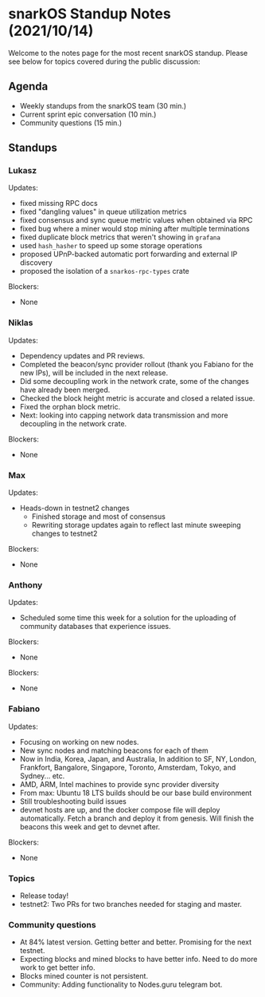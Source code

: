 # snarkOS Standup Notes (2021/10/14)

Welcome to the notes page for the most recent snarkOS standup. Please see below for topics covered during the public discussion:

## Agenda

* Weekly standups from the snarkOS team (30 min.)
* Current sprint epic conversation (10 min.)
* Community questions (15 min.)

## Standups

### Lukasz

Updates:

* fixed missing RPC docs
* fixed "dangling values" in queue utilization metrics
* fixed consensus and sync queue metric values when obtained via RPC
* fixed bug where a miner would stop mining after multiple terminations
* fixed duplicate block metrics that weren't showing in `grafana`
* used `hash_hasher` to speed up some storage operations
* proposed UPnP-backed automatic port forwarding and external IP discovery
* proposed the isolation of a `snarkos-rpc-types` crate

Blockers:

* None

### Niklas

Updates:

* Dependency updates and PR reviews.
* Completed the beacon/sync provider rollout (thank you Fabiano for the new IPs), will be included in the next release.
* Did some decoupling work in the network crate, some of the changes have already been merged.
* Checked the block height metric is accurate and closed a related issue. 
* Fixed the orphan block metric.
* Next: looking into capping network data transmission and more decoupling in the network crate. 

Blockers:

* None

### Max

Updates:
* Heads-down in testnet2 changes
  * Finished storage and most of consensus
  * Rewriting storage updates again to reflect last minute sweeping changes to testnet2

Blockers:

* None

### Anthony

Updates:

* Scheduled some time this week for a solution for the uploading of community databases that experience issues.

Blockers:

* None

Blockers:

* None

### Fabiano 

Updates:

* Focusing on working on new nodes.
* New sync nodes and matching beacons for each of them
* Now in India, Korea, Japan, and Australia, In addition to SF, NY, London, Frankfort, Bangalore, Singapore,  Toronto, Amsterdam, Tokyo, and Sydney... etc.
* AMD, ARM, Intel machines to provide sync provider diversity
* From max:  Ubuntu 18 LTS builds should be our base build environment
* Still troubleshooting build issues
* devnet hosts are up, and the docker compose file will deploy automatically.  Fetch a branch and deploy it from genesis.  Will finish the beacons this week and get to devnet after.

Blockers:

* None

### Topics

* Release today!
* testnet2:  Two PRs for two branches needed for staging and master.

### Community questions

* At 84% latest version.  Getting better and better.  Promising for the next testnet.
* Expecting blocks and mined blocks to have better info. Need to do more work to get better info.  
* Blocks mined counter is not persistent.
* Community:  Adding functionality to Nodes.guru telegram bot.



